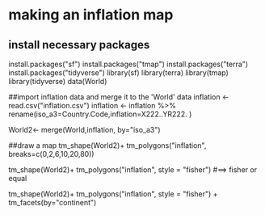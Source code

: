 # making an inflation map

## install necessary packages
install.packages("sf")
install.packages("tmap")
install.packages("terra")
install.packages("tidyverse")
library(sf)
library(terra)
library(tmap)
library(tidyverse)
data(World)

##import inflation data and merge it to the 'World' data
inflation <- read.csv("inflation.csv")
inflation <-
  inflation %>% 
  rename(iso_a3=Country.Code,inflation=X222..YR222. )

World2<- merge(World,inflation, by="iso_a3")

##draw a map
tm_shape(World2)+
  tm_polygons("inflation", breaks=c(0,2,6,10,20,80))

tm_shape(World2)+
  tm_polygons("inflation", style = "fisher")    #==> fisher or equal

tm_shape(World2)+
  tm_polygons("inflation", style = "fisher") +   
  tm_facets(by="continent")

